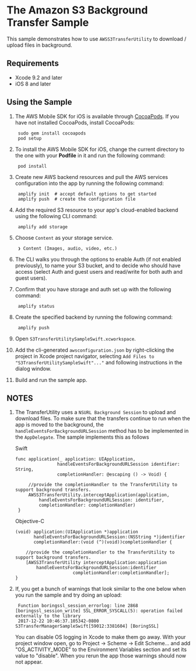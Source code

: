 # The Amazon S3 Background Transfer Sample

This sample demonstrates how to use `AWSS3TransferUtility` to download / upload files in background.

## Requirements

* Xcode 9.2 and later
* iOS 8 and later

## Using the Sample

1. The AWS Mobile SDK for iOS is available through [CocoaPods](http://cocoapods.org). If you have not installed CocoaPods, install CocoaPods:

		sudo gem install cocoapods
		pod setup

1. To install the AWS Mobile SDK for iOS, change the current directory to the one with your **Podfile** in it and run the following command:

		pod install

1. Create new AWS backend resources and pull the AWS services configuration into the app by running the following command:

		amplify init  # accept default options to get started
		amplify push  # create the configuration file

1. Add the required S3 resource to your app's cloud-enabled backend using the following CLI command:

		amplify add storage

1. Choose `Content` as your storage service.

		❯ Content (Images, audio, video, etc.)

1. The CLI walks you through the options to enable Auth (if not enabled previously), to name your S3 bucket, and to decide who should have access (select Auth and guest users and read/write for both auth and guest users).

1. Confirm that you have storage and auth set up with the following command:

		amplify status

1. Create the specified backend by running the following command:

		amplify push

1. Open `S3TransferUtilitySampleSwift.xcworkspace`.

1. Add the cli-generated `awsconfiguration.json` by right-clicking the project in Xcode project navigator, selecting `Add Files to "S3TransferUtilitySampleSwift"..."` and following instructions in the dialog window.

1. Build and run the sample app.

## NOTES

1. The TransferUtility uses a `NSURL Background Session` to upload and download files. To make sure that the transfers continue to run when the app is moved to the background, the `handleEventsForBackgroundURLSession` method has to be implemented in the `AppDelegate`.  The sample implements this as follows

	Swift

       func application(_ application: UIApplication, 
                       handleEventsForBackgroundURLSession identifier: String, 
                       completionHandler: @escaping () -> Void) {
        
            //provide the completionHandler to the TransferUtility to support background transfers.
            AWSS3TransferUtility.interceptApplication(application, 
                handleEventsForBackgroundURLSession: identifier, 
                completionHandler: completionHandler)
        }

	Objective-C

       (void) application:(UIApplication *)application 
              handleEventsForBackgroundURLSession:(NSString *)identifier 
              completionHandler:(void (^)(void))completionHandler {

           //provide the completionHandler to the TransferUtility to support background transfers.
           [AWSS3TransferUtility interceptApplication:application
               handleEventsForBackgroundURLSession:identifier
                             completionHandler:completionHandler];
       }	

1. If, you get a bunch of warnings that look similar to the one below when you run the sample and try doing an upload:

		Function boringssl_session_errorlog: line 2868 [boringssl_session_write] SSL_ERROR_SYSCALL(5): operation failed externally to the library
		2017-12-22 10:46:37.105342-0800 S3TransferManagerSampleSwift[59012:3381604] [BoringSSL]

	You can disable OS logging in Xcode to make them go away.  With your project window open, go to Project -> Scheme -> Edit Scheme... and add "OS_ACTIVITY_MODE" to the Environment Variables section and set its value to "disable".  When you rerun the app those warnings should now not appear.
